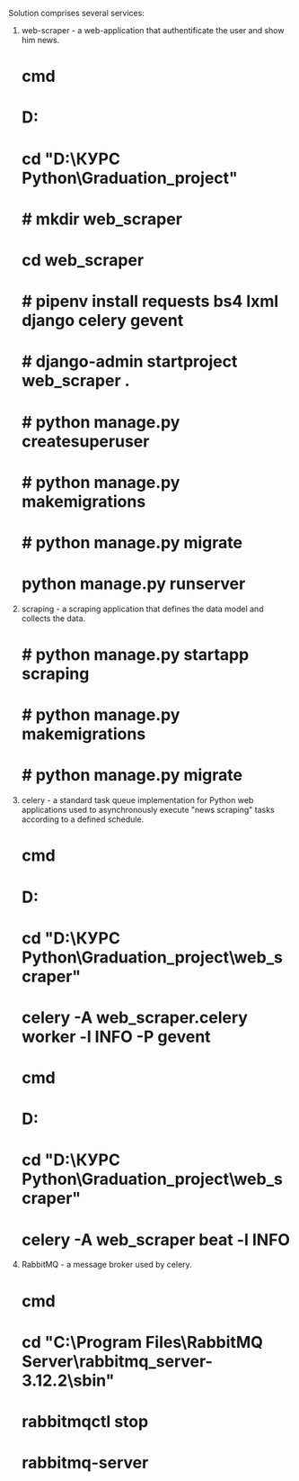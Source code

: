 Solution comprises several services:
1. web-scraper - a web-application that authentificate the user and show him news.
   # cmd
   # D:
   # cd "D:\КУРС Python\Graduation_project"
   # # mkdir web_scraper
   # cd web_scraper
   # # pipenv install requests bs4 lxml django celery gevent
   # # django-admin startproject web_scraper .
   # # python manage.py createsuperuser
   # # python manage.py makemigrations
   # # python manage.py migrate
   # python manage.py runserver
2. scraping - a scraping application that defines the data model and collects the data.
   # # python manage.py startapp scraping
   # # python manage.py makemigrations
   # # python manage.py migrate
3. celery - a standard task queue implementation for Python web applications used to asynchronously execute "news scraping" tasks according to a defined schedule.
   # cmd
   # D:
   # cd "D:\КУРС Python\Graduation_project\web_scraper"
   # celery -A web_scraper.celery worker -l INFO -P gevent
   # cmd 
   # D:
   # cd "D:\КУРС Python\Graduation_project\web_scraper"
   # celery -A web_scraper beat -l INFO
4. RabbitMQ - a message broker used by celery.
   # cmd
   # cd "C:\Program Files\RabbitMQ Server\rabbitmq_server-3.12.2\sbin"
   # rabbitmqctl stop
   # rabbitmq-server
